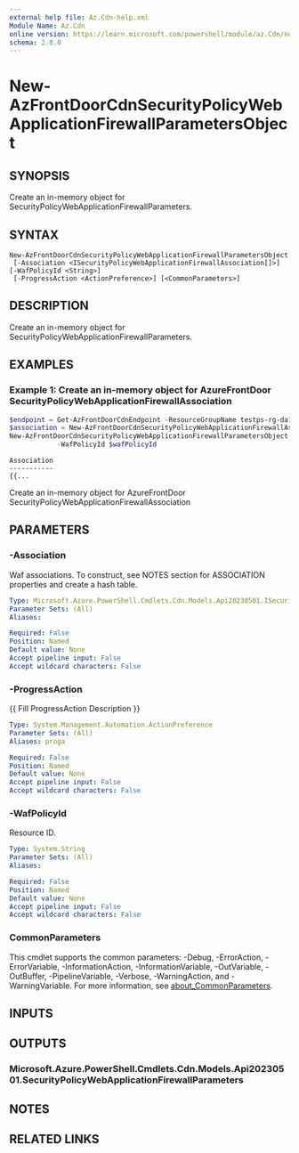 ```yaml
---
external help file: Az.Cdn-help.xml
Module Name: Az.Cdn
online version: https://learn.microsoft.com/powershell/module/az.Cdn/new-azfrontdoorcdnsecuritypolicywebapplicationfirewallparametersobject
schema: 2.0.0
---
```


# New-AzFrontDoorCdnSecurityPolicyWebApplicationFirewallParametersObject

## SYNOPSIS
Create an in-memory object for SecurityPolicyWebApplicationFirewallParameters.

## SYNTAX

```
New-AzFrontDoorCdnSecurityPolicyWebApplicationFirewallParametersObject
 [-Association <ISecurityPolicyWebApplicationFirewallAssociation[]>] [-WafPolicyId <String>]
 [-ProgressAction <ActionPreference>] [<CommonParameters>]
```

## DESCRIPTION
Create an in-memory object for SecurityPolicyWebApplicationFirewallParameters.

## EXAMPLES

### Example 1: Create an in-memory object for AzureFrontDoor SecurityPolicyWebApplicationFirewallAssociation
```powershell
$endpoint = Get-AzFrontDoorCdnEndpoint -ResourceGroupName testps-rg-da16jm -ProfileName fdp-v542q6 -EndpointName end001
$association = New-AzFrontDoorCdnSecurityPolicyWebApplicationFirewallAssociationObject -PatternsToMatch @("/*") -Domain @(@{"Id"=$($endpoint.Id)})
New-AzFrontDoorCdnSecurityPolicyWebApplicationFirewallParametersObject  -Association  $association `
            -WafPolicyId $wafPolicyId
```

```output
Association
-----------
{{...
```

Create an in-memory object for AzureFrontDoor SecurityPolicyWebApplicationFirewallAssociation

## PARAMETERS

### -Association
Waf associations.
To construct, see NOTES section for ASSOCIATION properties and create a hash table.

```yaml
Type: Microsoft.Azure.PowerShell.Cmdlets.Cdn.Models.Api20230501.ISecurityPolicyWebApplicationFirewallAssociation[]
Parameter Sets: (All)
Aliases:

Required: False
Position: Named
Default value: None
Accept pipeline input: False
Accept wildcard characters: False
```

### -ProgressAction
{{ Fill ProgressAction Description }}

```yaml
Type: System.Management.Automation.ActionPreference
Parameter Sets: (All)
Aliases: proga

Required: False
Position: Named
Default value: None
Accept pipeline input: False
Accept wildcard characters: False
```

### -WafPolicyId
Resource ID.

```yaml
Type: System.String
Parameter Sets: (All)
Aliases:

Required: False
Position: Named
Default value: None
Accept pipeline input: False
Accept wildcard characters: False
```

### CommonParameters
This cmdlet supports the common parameters: -Debug, -ErrorAction, -ErrorVariable, -InformationAction, -InformationVariable, -OutVariable, -OutBuffer, -PipelineVariable, -Verbose, -WarningAction, and -WarningVariable. For more information, see [about_CommonParameters](http://go.microsoft.com/fwlink/?LinkID=113216).

## INPUTS

## OUTPUTS

### Microsoft.Azure.PowerShell.Cmdlets.Cdn.Models.Api20230501.SecurityPolicyWebApplicationFirewallParameters

## NOTES

## RELATED LINKS
